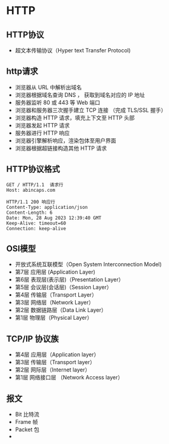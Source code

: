 
# HTTP

## HTTP协议

- 超文本传输协议（Hyper text Transfer Protocol)

## http请求

- 浏览器从 URL 中解析出域名
- 浏览器根据域名查询 DNS ， 获取到域名对应的 IP 地址
- 服务器监听 80 或 443 等 Web 端口
- 浏览器和服务器三次握手建立 TCP 连接 （完成 TLS/SSL 握手）
- 浏览器构造 HTTP 请求，填充上下文至 HTTP 头部
- 浏览器发起 HTTP 请求
- 服务器进行 HTTP 响应
- 浏览器引擎解析响应，渲染包体至用户界面
- 浏览器根据超链接构造其他 HTTP 请求

## HTTP协议格式

```http
GET / HTTP/1.1  请求行
Host: abincaps.com
```

```http
HTTP/1.1 200 响应行
Content-Type: application/json
Content-Length: 6
Date: Mon, 28 Aug 2023 12:39:40 GMT
Keep-Alive: timeout=60
Connection: keep-alive
```

## OSI模型

- 开放式系统互联模型（Open System Interconnection Model)
- 第7层 应用层 (Application Layer)
- 第6层 表现层(表示层)（Presentation Layer）
- 第5层 会议层(会话层)（Session Layer）
- 第4层 传输层（Transport Layer）
- 第3层 网络层（Network Layer）
- 第2层 数据链路层（Data Link Layer）
- 第1层 物理层（Physical Layer）

## TCP/IP 协议族

- 第4层 应用层（Application layer）
- 第3层 传输层（Transport layer）
- 第2层 网际层（Internet layer）
- 第1层 网络接口层 （Network Access layer）


## 报文

- Bit 比特流
- Frame 帧 
- Packet 包
- 








